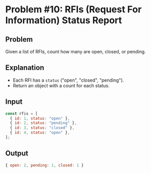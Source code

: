 # Problem #10: RFIs (Request For Information) Status Report

## Problem

Given a list of RFIs, count how many are open, closed, or pending.

## Explanation

- Each RFI has a `status` ("open", "closed", "pending").
- Return an object with a count for each status.

## Input

```js
const rfis = [
  { id: 1, status: "open" },
  { id: 2, status: "pending" },
  { id: 3, status: "closed" },
  { id: 4, status: "open" },
];
```

## Output

```js
{ open: 2, pending: 1, closed: 1 }
```
